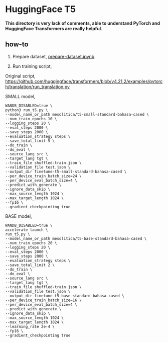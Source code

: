# HuggingFace T5

**This directory is very lack of comments, able to understand PyTorch and HuggingFace Transformers are really helpful**.

## how-to

1. Prepare dataset, [prepare-dataset.ipynb](prepare-dataset.ipynb).

2. Run training script,

Original script, https://github.com/huggingface/transformers/blob/v4.21.2/examples/pytorch/translation/run_translation.py

SMALL model,
```
WANDB_DISABLED=true \
python3 run_t5.py \
--model_name_or_path mesolitica/t5-small-standard-bahasa-cased \
--num_train_epochs 10 \
--logging_steps 20 \
--eval_steps 2000 \
--save_steps 2000 \
--evaluation_strategy steps \
--save_total_limit 5 \
--do_train \
--do_eval \
--source_lang src \
--target_lang tgt \
--train_file shuffled-train.json \
--validation_file test.json \
--output_dir finetune-t5-small-standard-bahasa-cased \
--per_device_train_batch_size=24 \
--per_device_eval_batch_size=4 \
--predict_with_generate \
--ignore_data_skip \
--max_source_length 1024 \
--max_target_length 1024 \
--fp16 \
--gradient_checkpointing true
```

BASE model,
```
WANDB_DISABLED=true \
accelerate launch \
run_t5.py \
--model_name_or_path mesolitica/t5-base-standard-bahasa-cased \
--num_train_epochs 20 \
--logging_steps 20 \
--eval_steps 2000 \
--save_steps 2000 \
--evaluation_strategy steps \
--save_total_limit 2 \
--do_train \
--do_eval \
--source_lang src \
--target_lang tgt \
--train_file shuffled-train.json \
--validation_file test.json \
--output_dir finetune-t5-base-standard-bahasa-cased \
--per_device_train_batch_size=16 \
--per_device_eval_batch_size=4 \
--predict_with_generate \
--ignore_data_skip \
--max_source_length 1024 \
--max_target_length 1024 \
--learning_rate 2e-4 \
--fp16 \
--gradient_checkpointing true
```